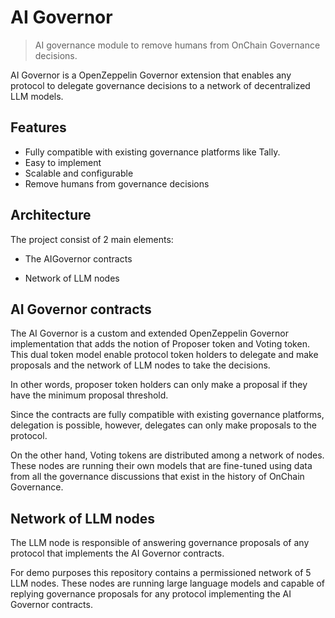 # AI Governor

> AI governance module to remove humans from OnChain Governance decisions.

AI Governor is a OpenZeppelin Governor extension that enables any protocol to delegate governance decisions to a network of decentralized LLM models. 

## Features

- Fully compatible with existing governance platforms like Tally.
- Easy to implement
- Scalable and configurable
- Remove humans from governance decisions

## Architecture

The project consist of 2 main elements:

- The AIGovernor contracts

- Network of LLM nodes

## AI Governor contracts

The AI Governor is a custom and extended OpenZeppelin Governor implementation that adds the notion of Proposer token and Voting token. This dual token model enable protocol token holders to delegate and make proposals and the network of LLM nodes to take the decisions.

In other words, proposer token holders can only make a proposal if they have the minimum proposal threshold.

Since the contracts are fully compatible with existing governance platforms, delegation is possible, however, delegates can only make proposals to the protocol.

On the other hand, Voting tokens are distributed among a network of nodes. These nodes are running their own models that are fine-tuned using data from all the governance discussions that exist in the history of OnChain Governance.

## Network of LLM nodes

The LLM node is responsible of answering governance proposals of any protocol that implements the AI Governor contracts.

For demo purposes this repository contains a permissioned network of 5 LLM nodes. These nodes are running large language models and capable of replying governance proposals for any protocol implementing the AI Governor contracts.